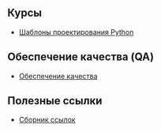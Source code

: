 ## Курсы
- [Шаблоны проектирования Python](Courses/Design_patterns_python/Шаблоны_проектирования_Python.md)

## Обеспечение качества (QA)
- [Обеспечение качества](QA/QA.md)

## Полезные ссылки
- [Сборник ссылок](Полезные_ссылки.md)



